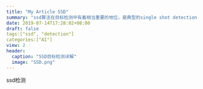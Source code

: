 ```yaml
---
title: "My Article SSD"
summary: "ssd算法在目标检测中有着相当重要的地位，是典型的single shot detection models"
date: 2019-07-14T17:28:02+08:00
draft: false
tags:["ssd", "detection"]
categories:["AI"]
view: 2
header:
  caption: "SSD目标检测详解"
  image: "SSD.png"
---
```


ssd检测